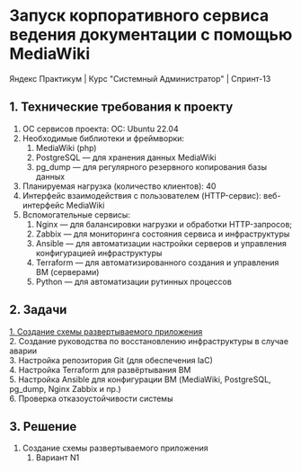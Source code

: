 # Запуск корпоративного сервиса ведения документации с помощью MediaWiki
Яндекс Практикум | Курс "Системный Администратор" | Спринт-13  

## 1. Технические требования к проекту
1. ОС сервисов проекта: ОС: Ubuntu 22.04
2. Необходимые библиотеки и фреймворки:
    1. MediaWiki (php)
    2. PostgreSQL — для хранения данных MediaWiki
    3. pg_dump — для регулярного резервного копирования базы данных
3. Планируемая нагрузка (количество клиентов): 40
4. Интерфейс взаимодействия с пользователем (HTTP-сервис): веб-интерфейс MediaWiki
5. Вспомогательные сервисы:
    1. Nginx — для балансировки нагрузки и обработки HTTP-запросов;
    2. Zabbix — для мониторинга состояния сервиса и инфраструктуры
    3. Ansible — для автоматизации настройки серверов и управления конфигурацией инфраструктуры
    4. Terraform — для автоматизированного создания и управления ВМ (серверами)
    5. Python — для автоматизации рутинных процессов
## 2. Задачи
[1. Создание схемы развертываемого приложения](Solution/1.%20App%20deployment%20schema.md "App deployment schema")  
2. Создание руководства по восстановлению инфраструктуры в случае аварии  
3. Настройка репозитория Git (для обеспечения IaC)  
4. Настройка Terraform для развёртывания ВМ  
5. Настройка Ansible для конфигурации ВМ (MediaWiki, PostgreSQL, pg_dump, Nginx Zabbix и пр.)  
6. Проверка отказоустойчивости системы 

## 3. Решение
1. Создание схемы развертываемого приложения  
    1. Вариант N1
    


